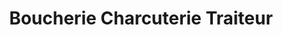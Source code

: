 ---
title: "Boucherie Charcuterie Traiteur"
url: /dozule/boucherie-charcuterie-traiteur/
shop: Metzgerei
---